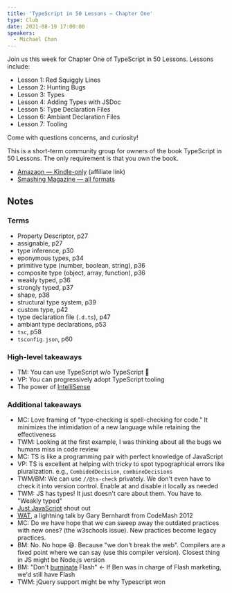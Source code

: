 ```yaml
---
title: 'TypeScript in 50 Lessons — Chapter One'
type: Club
date: 2021-08-19 17:00:00
speakers:
  - Michael Chan
---
```


Join us this week for Chapter One of TypeScript in 50 Lessons. Lessons include:

- Lesson 1: Red Squiggly Lines
- Lesson 2: Hunting Bugs
- Lesson 3: Types
- Lesson 4: Adding Types with JSDoc
- Lesson 5: Type Declaration Files
- Lesson 6: Ambiant Declaration Files
- Lesson 7: Tooling

Come with questions concerns, and curiosity!

This is a short-term community group for owners of the book TypeScript in 50 Lessons. The only requirement is that you own the book.

- [Amazaon — Kindle-only](https://amzn.to/3lr3ahA) (affiliate link)
- [Smashing Magazine — all formats](https://typescript-book.com)

## Notes

### Terms

- Property Descriptor, p27
- assignable, p27
- type inference, p30
- eponymous types, p34
- primitive type (number, boolean, string), p36
- composite type (object, array, function), p36
- weakly typed, p36
- strongly typed, p37
- shape, p38
- structural type system, p39
- custom type, p42
- type declaration file (`.d.ts`), p47
- ambiant type declarations, p53
- `tsc`, p58
- `tsconfig.json`, p60

### High-level takeaways

- TM: You can use TypeScript w/o TypeScript 🤯
- VP: You can progressively adopt TypeScript tooling
- The power of [IntelliSense](https://code.visualstudio.com/docs/editor/intellisense)

### Additional takeaways

- MC: Love framing of "type-checking is spell-checking for code." It minimizes the intimidation of a new language while retaining the effectiveness
- TWM: Looking at the first example, I was thinking about all the bugs we humans miss in code review
- MC: TS is like a programming pair with perfect knowledge of JavaScript
- VP: TS is excellent at helping with tricky to spot typographical errors like pluralization. e.g., `CombidedDecision`, `combineDecisions`
- TWM/BM: We can use `//@ts-check` privately. We don't even have to check it into version control. Enable at and disable it locally as needed
- TWM: JS has types! It just doesn't care about them. You have to. "Weakly typed"
- [Just JavaScript](https://justjavascript.com) shout out
- [WAT](https://destroyallsoftware.com/talks/wat), a lightning talk by Gary Bernhardt from CodeMash 2012
- MC: Do we have hope that we can sweep away the outdated practices with new ones? (the w3schools issue). New practices become legacy practices.
- BM: No. No hope 😄. Because "we don't break the web". Compilers are a fixed point where we can say (use this compiler version). Closest thing in JS might be Node.js version
- BM: "Don't [burninate](https://www.urbandictionary.com/define.php?term=Burninate) Flash" <- If Ben was in charge of Flash marketing, we'd still have Flash
- TWM: jQuery support might be why Typescript won
